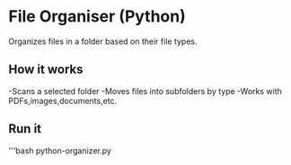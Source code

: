 # File Organiser (Python)

Organizes files in a folder based on their file types.

## How it works
-Scans a selected folder
-Moves files into subfolders by type
-Works with PDFs,images,documents,etc.

## Run it
'''bash
python-organizer.py